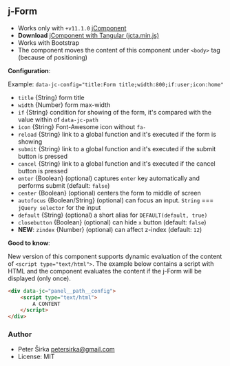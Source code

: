 ## j-Form

- Works only with `+v11.1.0` [jComponent](http://jcomponent.org)
- __Download__ [jComponent with Tangular (jcta.min.js)](https://github.com/petersirka/jComponent)
- Works with Bootstrap
- The component moves the content of this component under `<body>` tag (because of positioning)

__Configuration__:

Example: `data-jc-config="title:Form title;width:800;if:user;icon:home"`

- `title` {String} form title
- `width` {Number} form max-width
- `if` {String} condition for showing of the form, it's compared with the value within of `data-jc-path`
- `icon` {String} Font-Awesome icon without `fa-`
- `reload` {String} link to a global function and it's executed if the form is showing
- `submit` {String} link to a global function and it's executed if the submit button is pressed
- `cancel` {String} link to a global function and it's executed if the cancel button is pressed
- `enter` {Boolean} (optional) captures `enter` key automatically and performs submit (default: `false`)
- `center` {Boolean} (optional) centers the form to middle of screen
- `autofocus` {Boolean/String} (optional) can focus an input. `String` === `jQuery selector` for the input
- `default` {String} (optional) a short alias for `DEFAULT(default, true)`
- `closebutton` {Boolean} (optional) can hide `x` button (default: `false`)
- __NEW__: `zindex` {Number} (optional) can affect z-index (default: `12`)

__Good to know__:

New version of this component supports dynamic evaluation of the content of `<script type="text/html">`. The example below contains a script with HTML and the component evaluates the content if the j-Form will be displayed (only once).

```html
<div data-jc="panel__path__config">
	<script type="text/html">
		A CONTENT
	</script>
</div>
```

### Author

- Peter Širka <petersirka@gmail.com>
- License: MIT